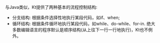 与Java类似，Kt提供了两种基本的流程控制结构:
* 分支结构: 根据条件选择性地执行某段代码，如if、when;
* 循环结构: 根据条件循环地执行某段代码，如while、do-while、for-in.
绝大多数编辑语言的程序默认是顺序结构(从上往下一行一行地执行)，Kt也不例外。